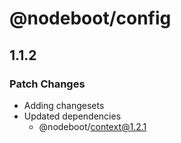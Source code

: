 # @nodeboot/config

## 1.1.2

### Patch Changes

-   Adding changesets
-   Updated dependencies
    -   @nodeboot/context@1.2.1
